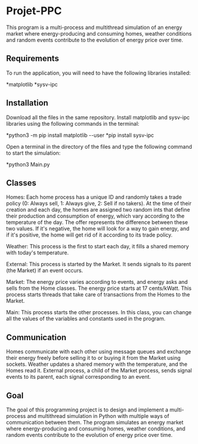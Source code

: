 # Projet-PPC

This program is a multi-process and multithread simulation of an energy market where energy-producing and consuming homes, weather conditions and random events contribute to the evolution of energy price over time.

## Requirements
To run the application, you will need to have the following libraries installed:

*matplotlib
*sysv-ipc

## Installation
Download all the files in the same repository.
Install matplotlib and sysv-ipc libraries using the following commands in the terminal:

*python3 -m pip install matplotlib --user
*pip install sysv-ipc

Open a terminal in the directory of the files and type the following command to start the simulation:

*python3 Main.py

## Classes
Homes: Each home process has a unique ID and randomly takes a trade policy (0: Always sell, 1: Always give, 2: Sell if no takers). At the time of their creation and each day, the homes are assigned two random ints that define their production and consumption of energy, which vary according to the temperature of the day. The offer represents the difference between these two values. If it's negative, the home will look for a way to gain energy, and if it's positive, the home will get rid of it according to its trade policy.

Weather: This process is the first to start each day, it fills a shared memory with today's temperature.

External: This process is started by the Market. It sends signals to its parent (the Market) if an event occurs.

Market: The energy price varies according to events, and energy asks and sells from the Home classes. The energy price starts at 17 cents/kWatt. This process starts threads that take care of transactions from the Homes to the Market.

Main: This process starts the other processes. In this class, you can change all the values of the variables and constants used in the program.

## Communication
Homes communicate with each other using message queues and exchange their energy freely before selling it to or buying it from the Market using sockets.
Weather updates a shared memory with the temperature, and the Homes read it.
External process, a child of the Market process, sends signal events to its parent, each signal corresponding to an event.

## Goal
The goal of this programming project is to design and implement a multi-process and multithread simulation in Python with multiple ways of communication between them. The program simulates an energy market where energy-producing and consuming homes, weather conditions, and random events contribute to the evolution of energy price over time.
